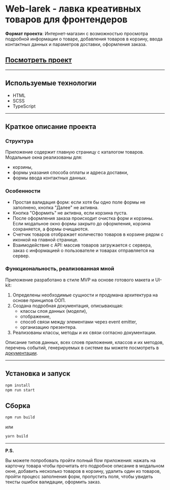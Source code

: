 # Web-larek - лавка креативных товаров для фронтендеров

**Формат проекта**: Интернет-магазин с возможностью просмотра подробной информации о товаре, добавления товаров в корзину, ввода контактных данных и параметров доставки, оформления заказа.

## [Посмотреть проект](https://webborista.github.io/web-larek-frontend/)

---

## Используемые технологии

- HTML
- SCSS
- TypeScript

---

## Краткое описание проекта

### Структура

Приложение содержит главную страницу с каталогом товаров. Модальные окна реализованы для:

- корзины,
- формы указания способа оплаты и адреса доставки,
- формы ввода контактных данных.

### Особенности

- Простая валидация форм: если хотя бы одно поле формы не заполнено, кнопка "Далее" не активна.
- Кнопка "Оформить" не активна, если корзина пуста.
- После оформления заказа происходит очистка форм и корзины. Если модальное окно формы закрыто до оформления, корзина сохраняется, а формы очищаются.
- Счетчик товаров отображает количество товаров в корзине рядом с иконкой на главной странице.
- Взаимодействие с API: массив товаров загружается с сервера, заказ с информацией о пользователе и товарах отправляется на сервер.

### Функциональность, реализованная мной

Приложение разработано в стиле MVP на основе готового макета и UI-kit:

1. Определены необходимые сущности и продумана архитектура на основе принципов ООП.
2. Создана подробная документация, описывающая:
   - классы слоя данных (модели),
   - отображение,
   - способ связи между элементами через event emitter,
   - организацию презентера.
3. Реализованы классы, методы и их связи согласно документации.

Описание типов данных, всех слоев приложения, классов и их методов, перечень событий, генерируемых в системе вы можете посмотреть в [документации](./docs/README.md).

---

## Установка и запуск

```bash
npm install
npm run start

```

## Сборка

```bash
npm run build

```

или


```bash
yarn build

```

---

**P.S.**

Вы можете попробовать пройти полный flow приложения: нажать на карточку товара чтобы прочитать его подробное описание в модальном окне, добавить несколько товаров в корзину, удалить один из товаров, пройти процесс заполнения форм, пропустить поля, чтобы увидеть тексты ошибок валидации, оформить заказ.